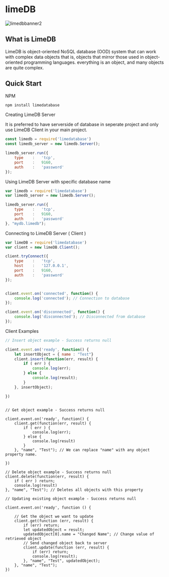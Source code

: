 # limeDB
![limedbbanner2](https://user-images.githubusercontent.com/43921069/161803890-d6a54d73-d7fb-4959-9171-a7aae7126837.png)


## What is LimeDB

LimeDB is object-oriented NoSQL database (OOD)
system that can work with complex data objects
that is, objects that mirror those used in object-oriented programming languages.
everything is an object, and many objects are quite complex.





## Quick Start

NPM

```cmd
npm install limedatabase
```


Creating LimeDB Server

It is preferred to have serverside of database in seperate project and only use LimeDB Client in your main project.

```js
const limedb = require('limedatabase')
const limedb_server = new limedb.Server();

limedb_server.run({
    type    :   'tcp',
    port    :   9160,
    auth    :   'password'
});
```

Using LimeDB Server with specific database name

```js
var limedb = require('limedatabase')
var limedb_server = new limedb.Server();

limedb_server.run({
    type    :   'tcp',
    port    :   9160,
    auth    :   'password'
}, "mydb.limedb");

```

Connecting to LimeDB Server ( Client )

```js
var limeDB = require('limedatabase')
var client = new limeDB.Client();

client.tryConnect({
    type    :   'tcp',
    host    :   '127.0.0.1',
    port    :   9160,
    auth    :   'password'
});


client.event.on('connected', function() {
    console.log('connected'); // Connection to database
});

client.event.on('disconnected', function() {
    console.log('disconnected'); // Disconnected from database
});
```


Client Examples

```js
// Insert object example - Success returns null

client.event.on('ready', function() {
    let insertObject = { name : "Test"}
    client.insert(function(err, result) {
        if ( err ) {
            console.log(err);
        } else {
            console.log(result);
        }
    }, insertObject);

})



```

```JS
// Get object example - Success returns null

client.event.on('ready', function() {
    client.get(function(err, result) {
        if ( err ) {
            console.log(err);
        } else {
            console.log(result)
        }
    }, "name", "Test"); // We can replace "name" with any object property name.

})
```

```JS
// Delete object example - Success returns null
client.delete(function(err, result) {
    if ( err ) return;
    console.log(result)
}, "name", "Test"); // Deletes all objects with this property
```

```JS
// Updating existing object example - Success returns null

client.event.on('ready', function () {

    // Get the object we want to update
    client.get(function (err, result) {
        if (err) return;
        let updatedObject = result;
        updatedObject[0].name = "Changed Name"; // Change value of retrieved object
        // Send changed object back to server
        client.update(function (err, result) {
            if (err) return;
            console.log(result);
        }, "name", "Test", updatedObject);
    }, "name", "Test");
})
```

    
